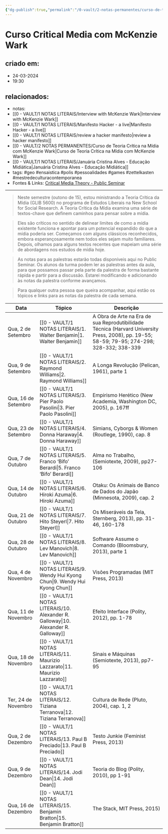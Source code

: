 ```yaml
---
{"dg-publish":true,"permalink":"/0-vault/2-notas-permanentes/curso-de-teoria-critica-na-midia-com-mc-kenzie-wark/","tags":["permanente","geo","ensaistica","polis","pessoalidades","games","zettelkasten","mestredeculturacontemporanea"],"dgHomeLink":true,"dgShowLocalGraph":true,"dgShowFileTree":true,"dgEnableSearch":true}
---
```


# Curso Critical Media com McKenzie Wark

## criado em: 
- 24-03-2024
- 19:30
## relacionados:
- notas: 
- [[0 - VAULT/1 NOTAS LITERAIS/Interview with McKenzie Wark\|Interview with McKenzie Wark]]
- [[0 - VAULT/1 NOTAS LITERAIS/Manifesto Hacker - a live\|Manifesto Hacker - a live]]
- [[0 - VAULT/1 NOTAS LITERAIS/review a hacker manifesto\|review a hacker manifesto]]
- [[0 - VAULT/2 NOTAS PERMANENTES/Curso de Teoria Crítica na Mídia com McKenzie Wark\|Curso de Teoria Crítica na Mídia com McKenzie Wark]]
- [[0 - VAULT/1 NOTAS LITERAIS/Januária Cristina Alves - Educação Midiática\|Januária Cristina Alves - Educação Midiática]]
- tags: #geo #ensaistica #polis #pessoalidades #games #zettelkasten #mestredeculturacontemporanea 
- Fontes & Links: [Critical Media Theory - Public Seminar](https://publicseminar.org/2015/10/critical-media-theory/)

---

>Neste semestre (outono de 15), estou ministrando a Teoria Crítica da Mídia (GLIB 5600) no programa de Estudos Liberais na New School for Social Research. A Teoria Crítica da Mídia examina uma série de textos-chave que definem caminhos para pensar sobre a mídia.

>Eles são críticos no sentido de delinear limites de como a mídia existente funciona e apontar para um potencial expandido do que a mídia poderia ser. Começamos com alguns clássicos reconhecidos, embora esperançosamente nem todos eles sejam muito familiares. Depois, olhamos para alguns textos recentes que mapeiam uma série de abordagens nos estudos de mídia hoje.

>As notas para as palestras estarão todas disponíveis aqui no Public Seminar. Os alunos da turma podem ler as palestras antes da aula, para que possamos passar pela parte da palestra de forma bastante rápida e partir para a discussão. Estarei modificando e adicionando às notas da palestra conforme avançamos.

>Para qualquer outra pessoa que queira acompanhar, aqui estão os tópicos e links para as notas da palestra de cada semana.

| Data                | Tópico                                        | Descrição                                                                                                                                   |
| ------------------- | --------------------------------------------- | ------------------------------------------------------------------------------------------------------------------------------------------- |
| Qua, 2 de Setembro  | [[0 - VAULT/1 NOTAS LITERAIS/1. Walter Benjamin\|1. Walter Benjamin]]                        | A Obra de Arte na Era de sua Reprodutibilidade Técnica (Harvard University Press, 2008), pp. 19-55; 58-59; 79-95; 274-298; 328-332; 338-339 |
| Qua, 9 de Setembro  | [[0 - VAULT/1 NOTAS LITERAIS/2. Raymond Williams\|2. Raymond Williams]]                       | A Longa Revolução (Pelican, 1961), parte 1                                                                                                  |
| Qua, 16 de Setembro | [[0 - VAULT/1 NOTAS LITERAIS/3. Pier Paolo Pasolini\|3. Pier Paolo Pasolini]]                    | Empirismo Herético (New Academia, Washington DC, 2005), p. 167ff                                                                            |
| Qua, 23 de Setembro | [[0 - VAULT/1 NOTAS LITERAIS/4. Donna Haraway\|4. Donna Haraway]]                          | Simians, Cyborgs & Women (Routlege, 1990), cap. 8                                                                                           |
| Qua, 7 de Outubro   | [[0 - VAULT/1 NOTAS LITERAIS/5. Franco ‘Bifo’ Berardi\|5. Franco ‘Bifo’ Berardi]]                  | Alma no Trabalho, (Semiotexte, 2009), pp27-106                                                                                              |
| Qua, 14 de Outubro  | [[0 - VAULT/1 NOTAS LITERAIS/6. Hiroki Azuma\|6. Hiroki Azuma]]                           | Otaku: Os Animais de Banco de Dados do Japão (Minnesota, 2009), cap. 2                                                                      |
| Qua, 21 de Outubro  | [[0 - VAULT/1 NOTAS LITERAIS/7. Hito Steyerl\|7. Hito Steyerl]]                           | Os Miseráveis da Tela, Sternberg, 2013), pp. 31-46, 160-178                                                                                 |
| Qua, 28 de Outubro  | [[0 - VAULT/1 NOTAS LITERAIS/8. Lev Manovich\|8. Lev Manovich]]                           | Software Assume o Comando (Bloomsbury, 2013), parte 1                                                                                       |
| Qua, 4 de Novembro  | [[0 - VAULT/1 NOTAS LITERAIS/9. Wendy Hui Kyong Chun\|9. Wendy Hui Kyong Chun]]                   | Visões Programadas (MIT Press, 2013)                                                                                                        |
| Qua, 11 de Novembro | [[0 - VAULT/1 NOTAS LITERAIS/10. Alexander R. Galloway\|10. Alexander R. Galloway]]                 | Efeito Interface (Polity, 2012), pp. 1-78                                                                                                   |
| Qua, 18 de Novembro | [[0 - VAULT/1 NOTAS LITERAIS/11. Maurizio Lazzarato\|11. Maurizio Lazzarato]]                    | Sinais e Máquinas (Semiotexte, 2013), pp7-95                                                                                                |
| Ter, 24 de Novembro | [[0 - VAULT/1 NOTAS LITERAIS/12. Tiziana Terranova\|12. Tiziana Terranova]]                     | Cultura de Rede (Pluto, 2004), cap. 1, 2                                                                                                    |
| Qua, 2 de Dezembro  | [[0 - VAULT/1 NOTAS LITERAIS/13. Paul B Preciado\|13. Paul B Preciado]] | Testo Junkie (Feminist Press, 2013)                                                                                                         |
| Qua, 9 de Dezembro  | [[0 - VAULT/1 NOTAS LITERAIS/14. Jodi Dean\|14. Jodi Dean]]                             | Teoria do Blog (Polity, 2010), pp 1-91                                                                                                      |
| Qua, 16 de Dezembro | [[0 - VAULT/1 NOTAS LITERAIS/15. Benjamin Bratton\|15. Benjamin Bratton]]                      | The Stack, MIT Press, 2015)                                                                                                                 |

